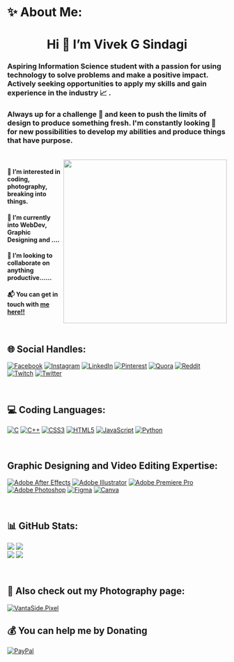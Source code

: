 # ✨ About Me:
<h1 align = "center">  Hi 👋  I’m Vivek G Sindagi </h1>

<h3>Aspiring Information Science student with a passion for using technology to solve problems and make a positive impact. Actively seeking opportunities to apply my skills and gain experience in the industry 📈 .</h3>
<h3>Always up for a challenge 💪 and keen to push the limits of design to produce something fresh. I'm constantly looking 👀 for new possibilities to develop my abilities and produce things that have purpose.</h3>
<br>
<img src="https://media4.giphy.com/media/xUA7bdpLxQhsSQdyog/giphy.gif?cid=790b76111ffa924a5b740293776dea25d631558522e6252d&rid=giphy.gif&ct=g" align="right" width="375" >
<h4>👀 I’m interested in coding, photography, breaking into things.</h4>
<h4>🌱 I’m currently into WebDev, Graphic Designing and ....</h4>
<h4>💞️ I’m looking to collaborate on anything productive......</h4>
<h4>📬️ You can get in touch with <a href="mailto:vivekganeshs12@gmail.com">me here!!</a> </h4>
<br>

## 🌐 Social Handles:
[![Facebook](https://img.shields.io/badge/Facebook-1877F2?style=for-the-badge&logo=facebook&logoColor=white)](https://facebook.com/vivekgsindagi)
[![Instagram](https://img.shields.io/badge/Instagram-E4405F?style=for-the-badge&logo=instagram&logoColor=white)](https://instagram.com/viveksindagi) 
[![LinkedIn](https://img.shields.io/badge/LinkedIn-0077B5?style=for-the-badge&logo=linkedin&logoColor=white)](https://linkedin.com/in/vivek-g-sindagi) 
[![Pinterest](https://img.shields.io/badge/Pinterest-%23E60023.svg?&style=for-the-badge&logo=Pinterest&logoColor=white)](https://pinterest.com/@vivekganeshs12) 
[![Quora](https://img.shields.io/badge/Quora-%23B92B27.svg?&style=for-the-badge&logo=Quora&logoColor=white)](https://quora.com/profile/Vivek-Sindagi) 
[![Reddit](https://img.shields.io/badge/Reddit-FF4500?style=for-the-badge&logo=reddit&logoColor=white)](https://reddit.com/user/itsviv0) 
[![Twitch](https://img.shields.io/badge/Twitch-9146FF?style=for-the-badge&logo=twitch&logoColor=white)](https://twitch.tv/itsviv0) 
[![Twitter](https://img.shields.io/badge/Twitter-1DA1F2?style=for-the-badge&logo=twitter&logoColor=white)](https://twitter.com/@SindagiVivek) 

<br>

## 💻 Coding Languages:
[![C](https://img.shields.io/badge/c-%2300599C.svg?style=for-the-badge&logo=c&logoColor=white)](https://en.wikipedia.org/wiki/C_(programming_language))
[![C++](https://img.shields.io/badge/c++-%2300599C.svg?style=for-the-badge&logo=c%2B%2B&logoColor=white)](https://en.wikipedia.org/wiki/C%2B%2B) 
[![CSS3](https://img.shields.io/badge/css3-%231572B6.svg?style=for-the-badge&logo=css3&logoColor=white)](https://en.wikipedia.org/wiki/CSS#CSS_3)
[![HTML5](https://img.shields.io/badge/html5-%23E34F26.svg?style=for-the-badge&logo=html5&logoColor=white)](https://en.wikipedia.org/wiki/HTML5)
[![JavaScript](https://img.shields.io/badge/javascript-%23323330.svg?style=for-the-badge&logo=javascript&logoColor=%23F7DF1E)](https://en.wikipedia.org/wiki/JavaScript)
[![Python](https://img.shields.io/badge/Python-14354C?style=for-the-badge&logo=python&logoColor=green)](https://en.wikipedia.org/wiki/Python_(programming_language))

<br>

## Graphic Designing and Video Editing Expertise:
[![Adobe After Effects](https://img.shields.io/badge/Adobe%20after%20affects-CF96FD?style=for-the-badge&logo=Adobe%20after%20effects&logoColor=393665)](www.adobe.com/in/products/aftereffects.html)
[![Adobe Illustrator](https://img.shields.io/badge/Adobe%20Illustrator-FF9A00?style=for-the-badge&logo=adobe%20illustrator&logoColor=white)](https://www.adobe.com/in/products/illustrator.html)
[![Adobe Premiere Pro](https://img.shields.io/badge/Adobe%20Premiere%20Pro-9999FF.svg?style=for-the-badge&logo=Adobe%20Premiere%20Pro&logoColor=darkblue)](www.adobe.com/in/products/premiere/campaign/pricing.html)
[![Adobe Photoshop](https://img.shields.io/badge/Adobe%20Photoshop-31A8FF?style=for-the-badge&logo=Adobe%20Photoshop&logoColor=black)](www.adobe.com/in/products/photoshop/landpa.html)
[![Figma](https://img.shields.io/badge/Figma-F24E1E?style=for-the-badge&logo=figma&logoColor=white)](https://www.figma.com)
[![Canva](https://img.shields.io/badge/Canva-%2300C4CC.svg?&style=for-the-badge&logo=Canva&logoColor=beige)](https://www.canva.com)

<br>

## 📊 GitHub Stats:
![](https://github-readme-stats.vercel.app/api?username=itsviv0&theme=default&hide_border=false&include_all_commits=false&count_private=false)
![](https://github-readme-streak-stats.herokuapp.com/?user=itsviv0&theme=default&hide_border=false)<br/>
![](https://github-readme-stats.vercel.app/api/top-langs/?username=itsviv0&theme=default&hide_border=false&include_all_commits=false&count_private=false&layout=compact)
[![](https://visitcount.itsvg.in/api?id=itsviv0&label=Profile%20Views&pretty=false)](https://visitcount.itsvg.in)

<br>

## 📸 Also check out my Photography page:

[![VantaSide.Pixel](https://drive.google.com/file/d/1mVw0UPosatcU0c3A8rX1SLAXDLcRl7bs/view?usp=drivesdk)](https://www.instagram.com/vantaside.pixel/)

## 💰 You can help me by Donating
 [![PayPal](https://img.shields.io/badge/PayPal-00457C?style=for-the-badge&logo=paypal&logoColor=white)](https://paypal.me/vivekgs) 
